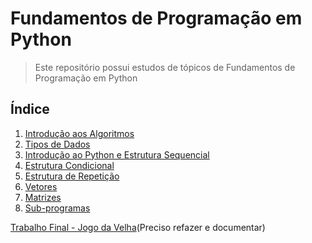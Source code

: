 # Fundamentos de Programação em Python

> Este repositório possui estudos de tópicos de Fundamentos de Programação em Python

## Índice

1. [Introdução aos Algoritmos](https://gthub.com/elvinmatheus/universidade/tree/main/Fundamentos%20de%20Programa%C3%A7%C3%A3o%20em%20Python/1.%20%20Introdu%C3%A7%C3%A3o%20aos%20Algoritmos)
2. [Tipos de Dados](https://github.com/elvinmatheus/universidade/tree/main/Fundamentos%20de%20Programa%C3%A7%C3%A3o%20em%20Python/2.%20Tipos%20de%20Dados)
3. [Introdução ao Python e Estrutura Sequencial](https://github.com/elvinmatheus/universidade/tree/main/Fundamentos%20de%20Programa%C3%A7%C3%A3o%20em%20Python/3.%20Introdu%C3%A7%C3%A3o%20ao%20Python)
4. [Estrutura Condicional](https://github.com/elvinmatheus/universidade/tree/main/Fundamentos%20de%20Programa%C3%A7%C3%A3o%20em%20Python/4.%20Estrutura%20Condicional)
5. [Estrutura de Repetição](https://github.com/elvinmatheus/universidade/tree/main/Fundamentos%20de%20Programa%C3%A7%C3%A3o%20em%20Python/5.%20Estrutura%20de%20Repeti%C3%A7%C3%A3o)
6. [Vetores](https://github.com/elvinmatheus/universidade/tree/main/Fundamentos%20de%20Programa%C3%A7%C3%A3o%20em%20Python/6.%20Vetores)
7. [Matrizes](https://github.com/elvinmatheus/universidade/tree/main/Fundamentos%20de%20Programa%C3%A7%C3%A3o%20em%20Python/7.%20Matrizes)
8. [Sub-programas](https://gthub.com/elvinmatheus/universidade/tree/main/Fundamentos%20de%20Programa%C3%A7%C3%A3o%20em%20Python/8.%20Sub-programas)

[Trabalho Final - Jogo da Velha](https://github.com/elvinmatheus/universidade/tree/main/Fundamentos%20de%20Programa%C3%A7%C3%A3o/Trabalho%20Final%20-%20Jogo%20da%20Velha)(Preciso refazer e documentar)
